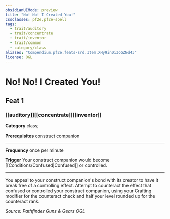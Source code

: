 ```yaml
---
obsidianUIMode: preview
title: "No! No! I Created You!"
cssclasses: pf2e,pf2e-spell
tags:
  - trait/auditory
  - trait/concentrate
  - trait/inventor
  - trait/common
  - category/class
aliases: "Compendium.pf2e.feats-srd.Item.XHy9inDi3oGZNd43"
license: OGL
---
```

# No! No! I Created You!
## Feat 1
### [[auditory]][[concentrate]][[inventor]]

**Category** class; 



**Prerequisites** construct companion
* * *
**Frequency** once per minute

**Trigger** Your construct companion would become [[Conditions/Confused|Confused]] or controlled.

* * *

You appeal to your construct companion's bond with its creator to have it break free of a controlling effect. Attempt to counteract the effect that confused or controlled your construct companion, using your Crafting modifier for the counteract check and half your level rounded up for the counteract rank.

*Source: Pathfinder Guns & Gears*
*OGL*